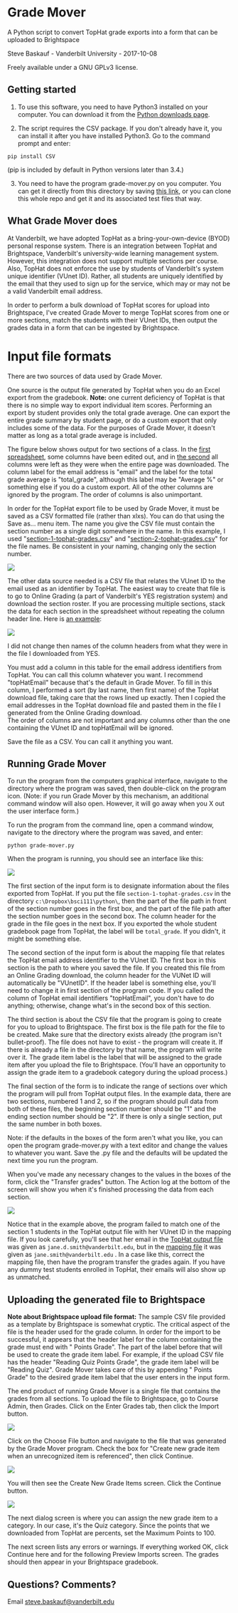 # Grade Mover
A Python script to convert TopHat grade exports into a form that can be uploaded to Brightspace

Steve Baskauf - Vanderbilt University - 2017-10-08

Freely available under a GNU GPLv3 license.

## Getting started
1. To use this software, you need to have Python3 installed on your computer.  You can download it from the [Python downloads page](https://www.python.org/downloads/).

2. The script requires the CSV package.  If you don't already have it, you can install it after you have installed Python3.  Go to the command prompt and enter:
```
pip install CSV
```
(pip is included by default in Python versions later than 3.4.)

3. You need to have the program grade-mover.py on you computer.  You can get it directly from this directory by saving [this link](https://raw.githubusercontent.com/baskaufs/msc/master/python/grade-mover/grade-mover.py), or you can clone this whole repo and get it and its associated test files that way.

## What Grade Mover does

At Vanderbilt, we have adopted TopHat as a bring-your-own-device (BYOD) personal response system.  There is an integration between TopHat and Brightspace, Vanderbilt's university-wide learning management system. However, this integration does not support multiple sections per course.  Also, TopHat does not enforce the use by students of Vanderbilt's system unique identifier (VUnet ID). Rather, all students are uniquely identified by the email that they used to sign up for the service, which may or may not be a valid Vanderbilt email address.

In order to perform a bulk download of TopHat scores for upload into Brightspace, I've created Grade Mover to merge TopHat scores from one or more sections, match the students with their VUnet IDs, then output the grades data in a form that can be ingested by Brightspace.

# Input file formats

There are two sources of data used by Grade Mover.  

One source is the output file generated by TopHat when you do an Excel export from the gradebook.  **Note:** one current deficiency of TopHat is that there is no simple way to export individual item scores.  Performing an export by student provides only the total grade average.  One can export the entire grade summary by student page, or do a custom export that only includes some of the data.  For the purposes of Grade Mover, it doesn't matter as long as a total grade average is included.  

The figure below shows output for two sections of a class.  In the [first spreadsheet](section-1-tophat-grades.csv), some columns have been edited out, and in [the second](section-2-tophat-grades.csv) all columns were left as they were when the entire page was downloaded.  The column label for the email address is "email" and the label for the total grade average is "total_grade", although this label may be "Average %" or something else if you do a custom export.  All of the other columns are ignored by the program.  The order of columns is also unimportant.  

In order for the TopHat export file to be used by Grade Mover, it must be saved as a CSV formatted file (rather than xlxs). You can do that using the Save as... menu item.  The name you give the CSV file must contain the section number as a single digit somewhere in the name. In this example, I used "[section-1-tophat-grades.csv](section-1-tophat-grades.csv)" and "[section-2-tophat-grades.csv](section-2-tophat-grades.csv)" for the file names.  Be consistent in your naming, changing only the section number.

![](image/tophat-screenshot.png)

The other data source needed is a CSV file that relates the VUnet ID to the email used as an identifier by TopHat. The easiest way to create that file is to go to Online Grading (a part of Vanderbilt's YES registration system) and download the section roster.  If you are processing multiple sections, stack the data for each section in the spreadsheet without repeating the column header line.  Here is [an example](vunetid-email.csv):

![](image/online-grading-tophat-email-screenshot.png)

I did not change then names of the column headers from what they were in the file I downloaded from YES.  

You must add a column in this table for the email address identifiers from TopHat.  You can call this column whatever you want.  I recommend "topHatEmail" because that's the default in Grade Mover.  To fill in this column, I performed a sort (by last name, then first name) of the TopHat download file, taking care that the rows lined up exactly.  Then I copied the email addresses in the TopHat download file and pasted them in the file I generated from the Online Grading download.  
The order of columns are not important and any columns other than the one containing the VUnet ID and topHatEmail will be ignored.

Save the file as a CSV.  You can call it anything you want.  

## Running Grade Mover

To run the program from the computers graphical interface, navigate to the directory where the program was saved, then double-click on the program icon.  (Note: if you run Grade Mover by this mechanism, an additional command window will also open.  However, it will go away when you X out the user interface form.)

To run the program from the command line, open a command window, navigate to the directory where the program was saved, and enter:
```
python grade-mover.py
```

When the program is running, you should see an interface like this:

![](image/gui-screenshot.png)

The first section of the input form is to designate information about the files exported from TopHat.  If you put the file ```section-1-tophat-grades.csv``` in the directory ```c:\Dropbox\bsci111\python\```, then the part of the file path in front of the section number goes in the first box, and the part of the file path after the section number goes in the second box.  The column header for the grade in the file goes in the next box.  If you exported the whole student gradebook page from TopHat, the label will be ```total_grade```.  If you didn't, it might be something else.  

The second section of the input form is about the mapping file that relates the TopHat email address identifier to the VUnet ID.  The first box in this section is the path to where you saved the file.  If you created this file from an Online Grading download, the column header for the VUNet ID will automatically be "VUnetID".  If the header label is something else, you'll need to change it in first section of the program code. If you called the column of TopHat email identifiers "topHatEmail", you don't have to do anything; otherwise, change what's in the second box of this section.  

The third section is about the CSV file that the program is going to create for you to upload to Brightspace.  The first box is the file path for the file to be created.  Make sure that the directory exists already (the program isn't bullet-proof).  The file does not have to exist - the program will create it.  If there is already a file in the directory by that name, the program will write over it.  The grade item label is the label that will be assigned to the grade item after you upload the file to Brightspace.  (You'll have an opportunity to assign the grade item to a gradebook category during the upload process.)

The final section of the form is to indicate the range of sections over which the program will pull from TopHat output files.  In the example data, there are two sections, numbered 1 and 2, so if the program should pull data from both of these files, the beginning section number should be "1" and the ending section number should be "2".  If there is only a single section, put the same number in both boxes.

Note: if the defaults in the boxes of the form aren't what you like, you can open the program grade-mover.py with a text editor and change the values to whatever you want.  Save the .py file and the defaults will be updated the next time you run the program.

When you've made any necessary changes to the values in the boxes of the form, click the "Transfer grades" button.  The Action log at the bottom of the screen will show you when it's finished processing the data from each section.  

![](image/log-screenshot.png)

Notice that in the example above, the program failed to match one of the section 1 students in the TopHat output file with her VUnet ID in the mapping file.  If you look carefully, you'll see that her email in the [TopHat output file](section-1-tophat-grades.csv) was given as ```jane.d.smith@vanderbilt.edu```, but in the [mapping file](vunetid-email.csv) it was given as ```jane.smith@vanderbilt.edu``` .  In a case like this, correct the mapping file, then have the program transfer the grades again.  If you have any dummy test students enrolled in TopHat, their emails will also show up as unmatched.

## Uploading the generated file to Brightspace

**Note about Brightspace upload file format:** The sample CSV file provided as a template by Brightspace is somewhat cryptic.  The critical aspect of the file is the header used for the grade column.  In order for the import to be successful, it appears that the header label for the column containing the grade must end with " Points Grade".  The part of the label before that will be used to create the grade item label.  For example, if the upload CSV file has the header "Reading Quiz Points Grade", the grade item label will be "Reading Quiz".  Grade Mover takes care of this by appending " Points Grade" to the desired grade item label that the user enters in the input form.

The end product of running Grade Mover is a single file that contains the grades from all sections.  To upload the file to Brightspace, go to Course Admin, then Grades.  Click on the Enter Grades tab, then click the Import button.  

![](image/import-dialog.png)

Click on the Choose File button and navigate to the file that was generated by the Grade Mover program.  Check the box for "Create new grade item when an unrecognized item is referenced", then click Continue.

![](image/new-item.png)

You will then see the Create New Grade Items screen.  Click the Continue button.

![](image/new-item-properties.png)

The next dialog screen is where you can assign the new grade item to a category.  In our case, it's the Quiz category.  Since the points that we downloaded from TopHat are percents, set the Maximum Points to 100.  

The next screen lists any errors or warnings.  If everything worked OK, click Continue here and for the following Preview Imports screen.  The grades should then appear in your Brightspace gradebook.

## Questions? Comments?

Email steve.baskauf@vanderbilt.edu

